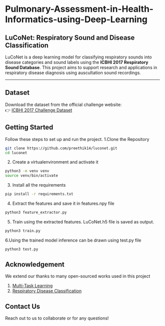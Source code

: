 # Pulmonary-Assessment-in-Health-Informatics-using-Deep-Learning
## LuCoNet: Respiratory Sound and Disease Classification

LuCoNet is a deep learning model for classifying respiratory sounds into disease categories and sound labels using the **ICBHI 2017 Respiratory Sound Database**. This project aims to support research and applications in respiratory disease diagnosis using auscultation sound recordings.

---

## Dataset
Download the dataset from the official challenge website:  
  👉 [ICBHI 2017 Challenge Dataset](https://www.kaggle.com/datasets/vbookshelf/respiratory-sound-database)

## Getting Started
Follow these steps to set up and run the project.
1.Clone the Repository
```bash
git clone https://github.com/preethik14/luconet.git
cd luconet
```
2. Create a virtualenvironment and activate it
```bash
python3 -m venv venv
source venv/bin/activate
```
3. Install all the requirements
```bash
pip install -r requirements.txt
```
4. Extract the features and save it in features.npy file
```bash
python3 feature_extractor.py
```
5. Train using the extracted features. LuCoNet.h5 file is saved as output.
```bash
python3 train.py
```
6.Using the trained model inference can be drawn using test.py file
```bash
python3 test.py
```
## Acknowledgement 
We extend our thanks to many open-sourced works used in this project
1. [Multi-Task Learning](https://link.springer.com/article/10.1023/A:1007379606734)
2. [Respiratory Disease Classification](https://github.com/architgajpal/respiratory_disease_classification)

## Contact Us
Reach out to us to collaborate or for any questions!



